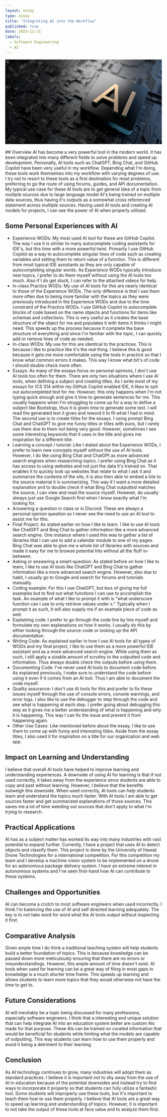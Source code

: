 ```yaml
---
layout: essay
type: essay
title: "Integrating AI into the Workflow"
published: true
date: 2023-11-21
labels:
  - Software Engineering
  - AI
---
```

<p align="center">
    <img class="img-fluid" src="../img/ai/AI-Motherboard-scaled.jpg">
</p>
## Overview
AI has become a very powerful tool in the modern world. It has been integrated into many different fields to solve problems and speed up development. Personally, AI tools such as ChatGPT, Bing Chat, and GitHub Copilot have been very useful in my workflow. Depending what I'm doing, these tools work themselves into my workflow with varying degrees of use. I try not to resort to these tools as a first destination for most problems, preferring to go the route of using forums, guides, and API documentation. My typical use case for these AI tools are to get general idea of a topic from multiple sources due to large language model AI's being trained on multiple data sources, thus having it's outputs as a somewhat cross referenced statement across multiple sources. Having used AI tools and creating AI models for projects, I can see the power of AI when properly utilized.

## Some Personal Experiences with AI
- Experience WODs: My most used AI tool for these are GitHub Copilot. The way I use it is similar to many autocomplete coding assistants for IDE's, but this time with a more powerful twist. Primarily I use GitHub Copilot as a way to autocomplete singular lines of code such as creating variables and setting them to return value of a function. This is different from most typical IDE assistants as they are only capable of autocompleting singular words. As Experience WODs typically introduce new topics, I prefer to do them myself without using the AI tools too much. Also if I do get stuck, I can refer to the attached videos for help.
- In-class Practice WODs: My use of AI tools for this are nearly identical to those of the Experience WODs. The only difference is that I use them more often due to being more familiar with the topics as they were previously introduced in the Experience WODs and due to the time constraint of the Practice WODs. I use GitHub Copilot to autocomplete blocks of code based on the name objects and functions for items like schemas and collections. This is very useful as it creates the base structure of the object for me and populates it with items it thinks I might need. This speeds up the process because it complete the base structure of everything and since I'm familiar with the topic, I can quickly add or remove lines of code as needed.
- In-class WODs: My use for this are identical to the practices. This is because I like to practice like it's the real thing. I believe this is good because it gets me more comfortable using the tools in practice so that I know what common errors it makes. This way I know what bit's of code I should double check more often.
- Essays: As many of the essays focus on personal opinions, I don't use AI tools too often for them. There are only two situations where I use AI tools, when defining a subject and creating titles. As I write most of my essays for ICS 314 within my GitHub Copilot enabled IDE, it likes to spit out autocompleted text for me. However, this only happens when I'm not typing quick enough and give it time to generate sentences for me. This usually happens when I'm struggling to come up for a way to define a subject like Bootstrap, thus it is given time to generate some text. I will read the generated text it gives and reword it to fit what I had in mind. The second use is to create titles for the essays. I using prompt Bing Chat and ChatGPT to give me funny titles or titles with puns, but I rarely use them due to them not being very good. However, sometimes I see some interesting keywords that it uses in the title and gives me inspiration for a different title.
- Learning a concept / tutorial: Like I stated about the Experience WODs, I prefer to learn new concepts myself without the use of AI tools. However, I do like using Bing Chat and ChatGPt as more advanced search engines when researching topics. I prefer using Bing Chat as it has access to using websites and not just the data it's trained on. That enables it to quickly look up websites that relate to what I ask it and summarize the contents of the site, it is also then able to embed a link to the source material it is summarizing. This way if I want a more detailed explanation and to double check if what Bing Chat outputted matches the source, I can view and read the source myself. However, do usually always just use Google Search first when I know exactly what I'm looking for.
- Answering a question in class or in Discord: These are always a personal opinion question so I never see the need to use an AI tool to assist me for this.
- Final Project: As stated earlier on how I like to learn. I like to use AI tools like ChatGPT and Bing Chat to gather information like a more advanced search engine. One instance where I used this was to gather a list of libraries that I can use to add a calendar module to one of my pages. Bing Chat was able to give me a whole list of libraries with sources and made it easy for me to browse potential hits without all the fluff in-between.
- Asking or answering a smart-question: As stated before on how I like to learn, I like to use AI tools like ChatGPT and Bing Chat to gather information like a more advanced search engine. However, also due to habit, I usually go to Google and search for forums and tutorials manually.
- Coding example: For this I use ChatGPT, but less of giving me full examples but to find out what functions I can use to accomplish the task. An example of what I like to prompt it with is "what underscore function can I use to only retrieve values under x." Typically when I prompt it as such, it will also supply me if an example piece of code as well.
- Explaining code: I prefer to go through the code line by line myself and formulate my own explanations on how it works. I usually do this by either looking through the source-code or looking up the API documentation.
- Writing Code: As explained earlier in how I use AI tools for all types of WODs and my final project, I like to use them as a more powerful IDE assistant and as a more advanced search engine. While using them as such, I still apply a sizable amount of scrutiny to the outputted code and information. Thus always double check the outputs before using them.
- Documenting Code: I've never used AI tools to document code before. As explained previously, I make sure to understand the code before using it even if it comes from an AI tool. Thus I am able to document the code myself.
- Quality assurance: I don't use AI tools for this and prefer to fix these issues myself through the use of console errors, console warnings, and error logs. I also like to use the debugger to step through the code and see what is happening at each step. I prefer going about debugging this way as it gives me a better understanding of what is happening and why it is happening. This way I can fix the issue and prevent it from happening again.
- Other Use Cases: Like mentioned before about the essay, I like to use them to come up with funny and interesting titles. Aside from the essay titles, I also used it for inspiration on a title for our organization and web app. 

## Impact on Learning and Understanding
I believe that overall AI tools have helped to improve learning and understanding experiences. A downside of using AI for learning is that if not used correctly, it takes away from the experience since students are able to copy and past without learning. However, I believe that the benefits outweigh this downside. When used correctly, AI tools can help students learn and understand the topics much faster. With AI tools I am able to get sources faster and get summarized explanations of those sources. This saves me a lot of time weeding out sources that don't apply to what I'm trying to research.

## Practical Applications
AI has as a subject matter has worked its way into many industries with vast potential to expand further. Currently, I have a project that uses AI to detect objects and classify them. This project is done by the University of Hawaii Drone Technologies for a international competition. For this competition my team and I develop a machine vision system to be implemented on a drone for an autonomous package delivery system. I have an extreme interest in autonomous systems and I've seen first-hand how AI can contribute to these systems.

## Challenges and Opportunities
AI can become a crutch to most software engineers when used incorrectly. I think I'm balancing the use of AI and self directed learning adequately. The key is to not take word for word what the AI tools output without inspecting it first.

## Comparative Analysis
Given ample time I do think a traditional teaching system will help students build a better foundation of topics. This is because knowledge can be passed down more meticulously ensuring that there are no errors or misunderstandings. However, this ample amount of time doesn't exist. AI tools when used for learning can be a great way of filing in most gaps in knowledge is a much shorter time frame. This speeds up learning and allows students to learn more topics that they would otherwise not have the time to get to.

## Future Considerations
AI will inevitably be a topic being discussed for many professions, especially software engineers. I think that a interesting and unique solution that can help integrate AI into an education system better are custom AIs made for that purpose. These AIs can be trained on curated information that would be beneficial for students while limiting what the models are capable of outputting. This way students can learn how to use them properly and avoid it being a detriment to their learning.

## Conclusion
As AI technology continues to grow, many industries will adopt them as standard practices. I believe it is important not to shy away from the use of AI in education because of the potential downsides and instead try to find ways to incorporate it properly so that students can fully utilize a fantastic tool. Some students will improperly use these tools, but it's important to teach them how to use them properly. I believe that AI tools are a great way to speed up learning and understanding of topics. However, it is important to not take the output of these tools at face value and to analyze them first.
